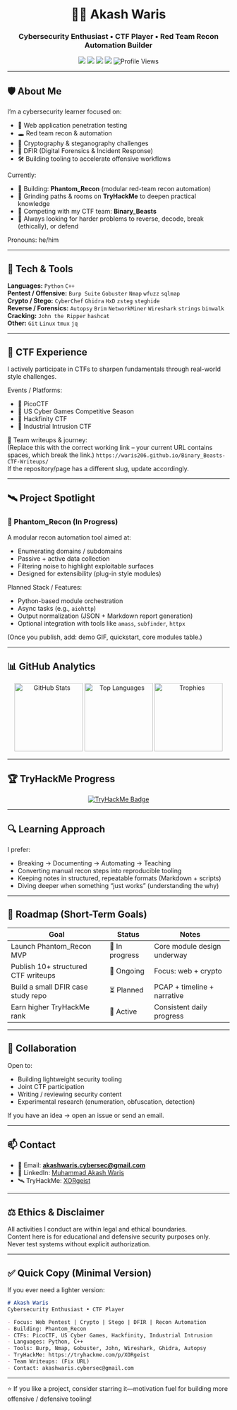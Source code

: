 <h1 align="center">🕵️‍♂️ Akash Waris</h1>
<h3 align="center">Cybersecurity Enthusiast • CTF Player • Red Team Recon Automation Builder</h3>

<p align="center">
  <a href="mailto:akashwaris.cybersec@gmail.com"><img src="https://img.shields.io/badge/Email-akashwaris.cybersec%40gmail.com-blue?style=flat&logo=gmail" /></a>
  <a href="https://www.linkedin.com/in/muhammad-akash-waris-cyber"><img src="https://img.shields.io/badge/LinkedIn-Connect-blue?logo=linkedin&style=flat" /></a>
  <a href="https://tryhackme.com/p/XORgeist"><img src="https://img.shields.io/badge/TryHackMe-XORgeist-red?logo=tryhackme&style=flat" /></a>
  <a href="https://github.com/waris206?tab=followers"><img src="https://img.shields.io/github/followers/waris206?label=Followers&style=flat" /></a>
  <img src="https://komarev.com/ghpvc/?username=waris206&label=Profile%20Views&color=blueviolet&style=flat" alt="Profile Views" />
</p>

---

## 🛡️ About Me

I’m a cybersecurity learner focused on:
- 🔐 Web application penetration testing  
- 🕳️ Red team recon & automation  
- 🧩 Cryptography & steganography challenges  
- 🧬 DFIR (Digital Forensics & Incident Response)  
- 🛠️ Building tooling to accelerate offensive workflows  

Currently:
- 🚧 Building: **Phantom_Recon** (modular red-team recon automation)
- 🎯 Grinding paths & rooms on **TryHackMe** to deepen practical knowledge
- 👥 Competing with my CTF team: **Binary_Beasts**
- 🧠 Always looking for harder problems to reverse, decode, break (ethically), or defend

Pronouns: he/him

---

## 🧰 Tech & Tools

**Languages:** `Python` `C++`  
**Pentest / Offensive:** `Burp Suite` `Gobuster` `Nmap` `wfuzz` `sqlmap`  
**Crypto / Stego:** `CyberChef` `Ghidra` `HxD` `zsteg` `steghide`  
**Reverse / Forensics:** `Autopsy` `Brim` `NetworkMiner` `Wireshark` `strings` `binwalk`  
**Cracking:** `John the Ripper` `hashcat`  
**Other:** `Git` `Linux` `tmux` `jq`

---

## 🧠 CTF Experience

I actively participate in CTFs to sharpen fundamentals through real-world style challenges.

Events / Platforms:
- 🎯 PicoCTF  
- 🎯 US Cyber Games Competitive Season  
- 🎯 Hackfinity CTF  
- 🎯 Industrial Intrusion CTF  

📓 Team writeups & journey:  
(Replace this with the correct working link – your current URL contains spaces, which break the link.)
`https://waris206.github.io/Binary_Beasts-CTF-Writeups/`  
If the repository/page has a different slug, update accordingly.

---

## 🛰️ Project Spotlight

### 🔎 Phantom_Recon (In Progress)
A modular recon automation tool aimed at:
- Enumerating domains / subdomains
- Passive + active data collection
- Filtering noise to highlight exploitable surfaces
- Designed for extensibility (plug-in style modules)

Planned Stack / Features:
- Python-based module orchestration
- Async tasks (e.g., `aiohttp`)
- Output normalization (JSON + Markdown report generation)
- Optional integration with tools like `amass`, `subfinder`, `httpx`

(Once you publish, add: demo GIF, quickstart, core modules table.)

---

## 📊 GitHub Analytics

<div align="center">
  <img height="155" src="https://github-readme-stats.vercel.app/api?username=waris206&show_icons=true&theme=tokyonight&hide_border=true" alt="GitHub Stats" />
  <img height="155" src="https://github-readme-stats.vercel.app/api/top-langs/?username=waris206&layout=compact&theme=tokyonight&hide_border=true" alt="Top Languages" />
  <img height="155" src="https://github-profile-trophy.vercel.app/?username=waris206&theme=tokyonight&no-frame=true&row=1&margin-w=10" alt="Trophies" />
</div>

---

## 🏆 TryHackMe Progress

<p align="center">
  <a href="https://tryhackme.com/p/XORgeist" target="_blank">
    <img src="https://tryhackme-badges.s3.amazonaws.com/BinaryBeast2110.png" alt="TryHackMe Badge">
  </a>
</p>

---

## 🔍 Learning Approach

I prefer:
- Breaking → Documenting → Automating → Teaching  
- Converting manual recon steps into reproducible tooling  
- Keeping notes in structured, repeatable formats (Markdown + scripts)  
- Diving deeper when something “just works” (understanding the why)

---

## 🚀 Roadmap (Short-Term Goals)

| Goal | Status | Notes |
|------|--------|-------|
| Launch Phantom_Recon MVP | 🧪 In progress | Core module design underway |
| Publish 10+ structured CTF writeups | 📝 Ongoing | Focus: web + crypto |
| Build a small DFIR case study repo | ⏳ Planned | PCAP + timeline + narrative |
| Earn higher TryHackMe rank | 🔄 Active | Consistent daily progress |

---

## 🤝 Collaboration

Open to:
- Building lightweight security tooling
- Joint CTF participation
- Writing / reviewing security content
- Experimental research (enumeration, obfuscation, detection)

If you have an idea → open an issue or send an email.

---

## 📫 Contact

- 📧 Email: **akashwaris.cybersec@gmail.com**  
- 💼 LinkedIn: [Muhammad Akash Waris](https://www.linkedin.com/in/muhammad-akash-waris-cyber)  
- 🛰️ TryHackMe: [XORgeist](https://tryhackme.com/p/XORgeist)

---

## ⚖️ Ethics & Disclaimer

All activities I conduct are within legal and ethical boundaries.  
Content here is for educational and defensive security purposes only.  
Never test systems without explicit authorization.

---

## ✅ Quick Copy (Minimal Version)

If you ever need a lighter version:

```markdown
# Akash Waris  
Cybersecurity Enthusiast • CTF Player

- Focus: Web Pentest | Crypto | Stego | DFIR | Recon Automation  
- Building: Phantom_Recon  
- CTFs: PicoCTF, US Cyber Games, Hackfinity, Industrial Intrusion  
- Languages: Python, C++  
- Tools: Burp, Nmap, Gobuster, John, Wireshark, Ghidra, Autopsy  
- TryHackMe: https://tryhackme.com/p/XORgeist  
- Team Writeups: (Fix URL)  
- Contact: akashwaris.cybersec@gmail.com
```

---

⭐ If you like a project, consider starring it—motivation fuel for building more offensive / defensive tooling!

